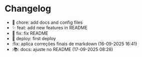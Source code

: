 # Changelog

- :bookmark: chore: add docs and config files
- :sparkles: feat: add new features in README
- :bug: fix: fix README
- :rocket: deploy: first deploy
- :fix: aplica correções finais de markdown (16-09-2025 16:41)
- :📚: docs: ajuste no README (17-09-2025 08:28)
